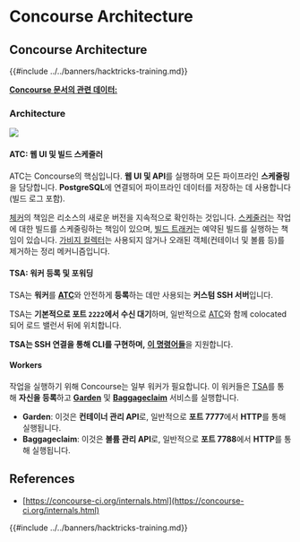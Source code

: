 # Concourse Architecture

## Concourse Architecture

{{#include ../../banners/hacktricks-training.md}}

[**Concourse 문서의 관련 데이터:**](https://concourse-ci.org/internals.html)

### Architecture

![](<../../images/image (187).png>)

#### ATC: 웹 UI 및 빌드 스케줄러

ATC는 Concourse의 핵심입니다. **웹 UI 및 API**를 실행하며 모든 파이프라인 **스케줄링**을 담당합니다. **PostgreSQL**에 연결되어 파이프라인 데이터를 저장하는 데 사용합니다(빌드 로그 포함).

[체커](https://concourse-ci.org/checker.html)의 책임은 리소스의 새로운 버전을 지속적으로 확인하는 것입니다. [스케줄러](https://concourse-ci.org/scheduler.html)는 작업에 대한 빌드를 스케줄링하는 책임이 있으며, [빌드 트래커](https://concourse-ci.org/build-tracker.html)는 예약된 빌드를 실행하는 책임이 있습니다. [가비지 컬렉터](https://concourse-ci.org/garbage-collector.html)는 사용되지 않거나 오래된 객체(컨테이너 및 볼륨 등)를 제거하는 정리 메커니즘입니다.

#### TSA: 워커 등록 및 포워딩

TSA는 **워커**를 [**ATC**](https://concourse-ci.org/internals.html#component-atc)와 안전하게 **등록**하는 데만 사용되는 **커스텀 SSH 서버**입니다.

TSA는 **기본적으로 포트 `2222`에서 수신 대기**하며, 일반적으로 [ATC](https://concourse-ci.org/internals.html#component-atc)와 함께 colocated되어 로드 밸런서 뒤에 위치합니다.

**TSA는 SSH 연결을 통해 CLI를 구현하며,** [**이 명령어들**](https://concourse-ci.org/internals.html#component-tsa)을 지원합니다.

#### Workers

작업을 실행하기 위해 Concourse는 일부 워커가 필요합니다. 이 워커들은 [TSA](https://concourse-ci.org/internals.html#component-tsa)를 통해 **자신을 등록**하고 [**Garden**](https://github.com/cloudfoundry-incubator/garden) 및 [**Baggageclaim**](https://github.com/concourse/baggageclaim) 서비스를 실행합니다.

- **Garden**: 이것은 **컨테이너 관리 API**로, 일반적으로 **포트 7777**에서 **HTTP**를 통해 실행됩니다.
- **Baggageclaim**: 이것은 **볼륨 관리 API**로, 일반적으로 **포트 7788**에서 **HTTP**를 통해 실행됩니다.

## References

- [https://concourse-ci.org/internals.html](https://concourse-ci.org/internals.html)

{{#include ../../banners/hacktricks-training.md}}
